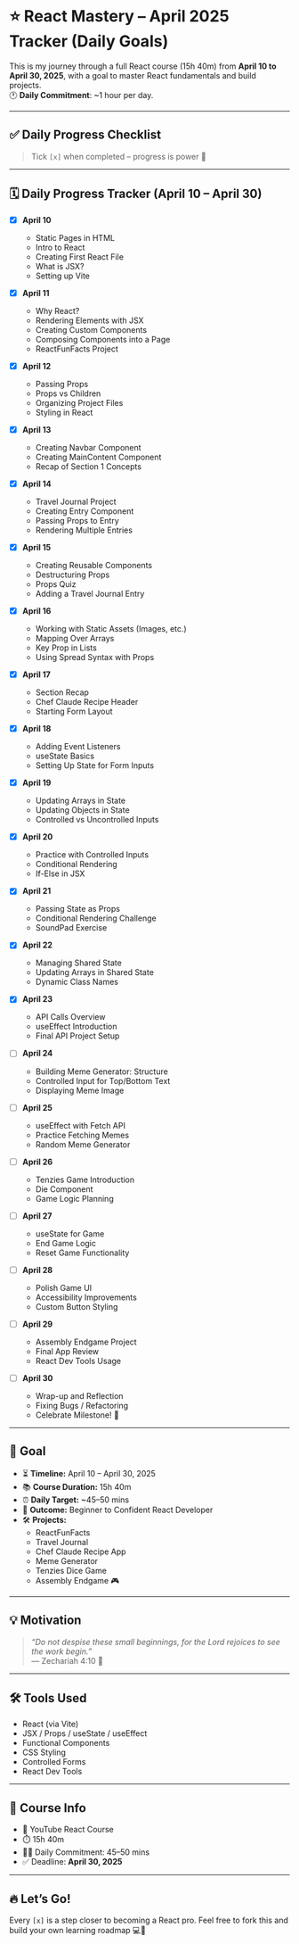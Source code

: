 # ⭐ React Mastery – April 2025 Tracker (Daily Goals)

This is my journey through a full React course (15h 40m) from **April 10 to April 30, 2025**, with a goal to master React fundamentals and build projects.  
🕐 **Daily Commitment**: ~1 hour per day.

---

## ✅ Daily Progress Checklist

> Tick `[x]` when completed – progress is power 💪

---

## 🗓️ Daily Progress Tracker (April 10 – April 30)

- [x] **April 10**
  - Static Pages in HTML
  - Intro to React
  - Creating First React File
  - What is JSX?
  - Setting up Vite
  
- [x] **April 11**
  - Why React?
  - Rendering Elements with JSX
  - Creating Custom Components
  - Composing Components into a Page
  - ReactFunFacts Project
  
- [x] **April 12**
  - Passing Props
  - Props vs Children
  - Organizing Project Files
  - Styling in React
  
- [x] **April 13**
  - Creating Navbar Component
  - Creating MainContent Component
  - Recap of Section 1 Concepts
  
- [x] **April 14**
  - Travel Journal Project
  - Creating Entry Component
  - Passing Props to Entry
  - Rendering Multiple Entries
  
- [x] **April 15**
  - Creating Reusable Components
  - Destructuring Props
  - Props Quiz
  - Adding a Travel Journal Entry
  
- [x] **April 16**
  - Working with Static Assets (Images, etc.)
  - Mapping Over Arrays
  - Key Prop in Lists
  - Using Spread Syntax with Props
  
- [x] **April 17**
  - Section Recap
  - Chef Claude Recipe Header
  - Starting Form Layout
  
- [x] **April 18**
  - Adding Event Listeners
  - useState Basics
  - Setting Up State for Form Inputs
  
- [x] **April 19**
  - Updating Arrays in State
  - Updating Objects in State
  - Controlled vs Uncontrolled Inputs
  
- [x] **April 20**
  - Practice with Controlled Inputs
  - Conditional Rendering
  - If-Else in JSX
  
- [x] **April 21**
  - Passing State as Props
  - Conditional Rendering Challenge
  - SoundPad Exercise
  
- [x] **April 22**
  - Managing Shared State
  - Updating Arrays in Shared State
  - Dynamic Class Names
  
- [x] **April 23**
  - API Calls Overview
  - useEffect Introduction
  - Final API Project Setup
  
- [ ] **April 24**
  - Building Meme Generator: Structure
  - Controlled Input for Top/Bottom Text
  - Displaying Meme Image
  
- [ ] **April 25**
  - useEffect with Fetch API
  - Practice Fetching Memes
  - Random Meme Generator
  
- [ ] **April 26**
  - Tenzies Game Introduction
  - Die Component
  - Game Logic Planning
  
- [ ] **April 27**
  - useState for Game
  - End Game Logic
  - Reset Game Functionality
  
- [ ] **April 28**
  - Polish Game UI
  - Accessibility Improvements
  - Custom Button Styling
  
- [ ] **April 29**
  - Assembly Endgame Project
  - Final App Review
  - React Dev Tools Usage
  
- [ ] **April 30**
  - Wrap-up and Reflection
  - Fixing Bugs / Refactoring
  - Celebrate Milestone! 🎉

---

## 🎯 Goal

- ⏳ **Timeline:** April 10 – April 30, 2025  
- 📚 **Course Duration:** 15h 40m  
- ⏰ **Daily Target:** ~45–50 mins  
- 🧠 **Outcome:** Beginner to Confident React Developer  
- 🛠️ **Projects:**  
  - ReactFunFacts  
  - Travel Journal  
  - Chef Claude Recipe App  
  - Meme Generator  
  - Tenzies Dice Game  
  - Assembly Endgame 🎮  

---

## 💡 Motivation

> _“Do not despise these small beginnings, for the Lord rejoices to see the work begin.”_  
> — Zechariah 4:10 🙌

---

## 🛠️ Tools Used

- React (via Vite)
- JSX / Props / useState / useEffect
- Functional Components
- CSS Styling
- Controlled Forms
- React Dev Tools

---

## 🔗 Course Info

- 🎥 YouTube React Course  
- ⏱️ 15h 40m  
- 👨‍💻 Daily Commitment: 45–50 mins  
- ✅ Deadline: **April 30, 2025**

---

## 🔥 Let’s Go!

Every `[x]` is a step closer to becoming a React pro. Feel free to fork this and build your own learning roadmap 💻🚀
